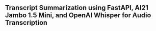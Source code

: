 ## Transcript Summarization using FastAPI, AI21 Jambo 1.5 Mini, and OpenAI Whisper for Audio Transcription
